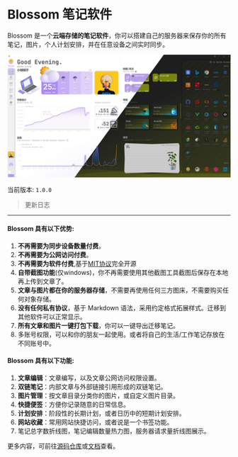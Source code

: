 # Blossom 笔记软件

Blossom 是一个**云端存储的笔记软件**，你可以搭建自己的服务器来保存你的所有笔记，图片，个人计划安排，并在任意设备之间实时同步。

![](./doc/imgs/home_ld.jpg "Blossom 首页")

当前版本: `1.0.0`

> 更新日志

---

#### Blossom 具有以下优势:

1. **不再需要为同步设备数量付费**。
2. **不再需要为公网访问付费**。
3. **不再需要为软件付费**,基于[MIT协议](https://choosealicense.com/licenses/mit/)完全开源
4. **自带截图功能**(仅windows)，你不再需要使用其他截图工具截图后保存在本地再上传到文章了。
5. **文章与图片都在你的服务器存储**，不需要再使用任何三方图床，不需要购买任何对象存储。
6. **没有任何私有协议**，基于 Markdown 语法，采用约定格式拓展样式。迁移到其他软件可以正常显示。
7. **所有文章和图片一键打包下载**，你可以一键导出迁移笔记。
8. 多账号权限，可以和你的朋友一起使用。或者将自己的生活/工作笔记存放在不同账号中。

#### Blossom 具有以下功能:
1. **文章编辑**：文章编写，以及文章公网访问权限设置。
2. **双链笔记**：内部文章与外部链接引用形成的双链笔记。
3. **图片管理**：按文章目录分类你的图片，或自定义图片目录。
4. **快捷便签**：方便你记录随意的日常信息。
5. **计划安排**：阶段性的长期计划，或者日历中的短期计划安排。
6. **网站收藏**：常用网站快捷访问，或者说是一个书签功能。
7. 笔记总字数折线图，笔记编辑数量热力图，服务器请求量折线图展示。

更多内容，可前往[源码仓库](https://github.com/blossom-editor/blossom)或[文档](https://www.wangyunf.com/blossom-doc)查看。
